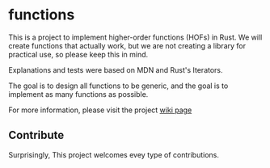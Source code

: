# functions

This is a project to implement higher-order functions (HOFs) in Rust. We will create functions that actually work, but we are not creating a library for practical use, so please keep this in mind.

Explanations and tests were based on MDN and Rust's Iterators.

The goal is to design all functions to be generic, and the goal is to implement as many functions as possible.

For more information, please visit the project [wiki page](https://github.com/notJoon/functions/wiki)

## Contribute

Surprisingly, This project welcomes evey type of contributions. 
